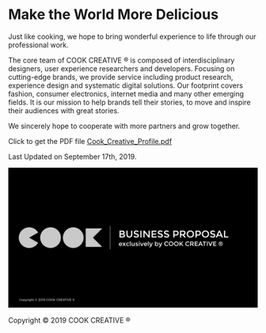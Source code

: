# Make the World More Delicious
Just like cooking, we hope to bring wonderful experience to life through our professional work.

The core team of COOK CREATIVE ® is composed of interdisciplinary designers, user experience researchers and developers. Focusing on cutting-edge brands, we provide service including product research, experience design and systematic digital solutions. Our footprint covers fashion, consumer electronics, internet media and many other emerging fields. It is our mission to help brands tell their stories, to move and inspire their audiences with great stories.

We sincerely hope to cooperate with more partners and grow together.

Click to get the PDF file   [Cook_Creative_Profile.pdf](https://zihaolu.io/CookCreativeProfile/Cook_Creative_Profile.pdf)

Last Updated on September 17th, 2019.

![image](https://raw.githubusercontent.com/ZihaoLu/CookCreativeProfile/master/Cook_Creative_Profile_Cover.jpeg)

Copyright © 2019 COOK CREATIVE ®
